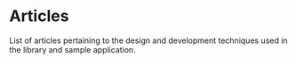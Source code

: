 # Articles


List of articles pertaining to the design and development techniques used in the library and
sample application.


